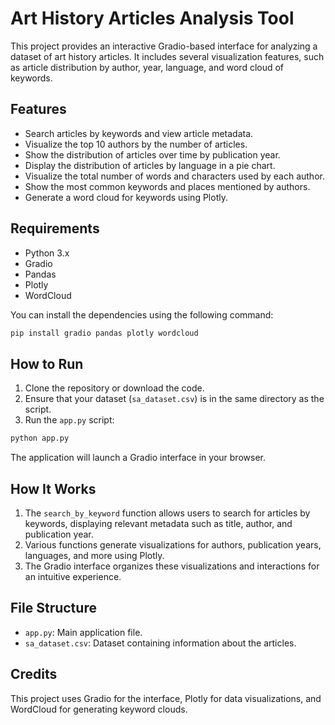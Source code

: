 
# Art History Articles Analysis Tool

This project provides an interactive Gradio-based interface for analyzing a dataset of art history articles. It includes several visualization features, such as article distribution by author, year, language, and word cloud of keywords.

## Features

- Search articles by keywords and view article metadata.
- Visualize the top 10 authors by the number of articles.
- Show the distribution of articles over time by publication year.
- Display the distribution of articles by language in a pie chart.
- Visualize the total number of words and characters used by each author.
- Show the most common keywords and places mentioned by authors.
- Generate a word cloud for keywords using Plotly.

## Requirements

- Python 3.x
- Gradio
- Pandas
- Plotly
- WordCloud

You can install the dependencies using the following command:

```bash
pip install gradio pandas plotly wordcloud
```

## How to Run

1. Clone the repository or download the code.
2. Ensure that your dataset (`sa_dataset.csv`) is in the same directory as the script.
3. Run the `app.py` script:

```bash
python app.py
```

The application will launch a Gradio interface in your browser.

## How It Works

1. The `search_by_keyword` function allows users to search for articles by keywords, displaying relevant metadata such as title, author, and publication year.
2. Various functions generate visualizations for authors, publication years, languages, and more using Plotly.
3. The Gradio interface organizes these visualizations and interactions for an intuitive experience.

## File Structure

- `app.py`: Main application file.
- `sa_dataset.csv`: Dataset containing information about the articles.

## Credits

This project uses Gradio for the interface, Plotly for data visualizations, and WordCloud for generating keyword clouds.
